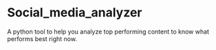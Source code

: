 # Social_media_analyzer
A python tool to help you analyze top performing content to know what performs best right now.
